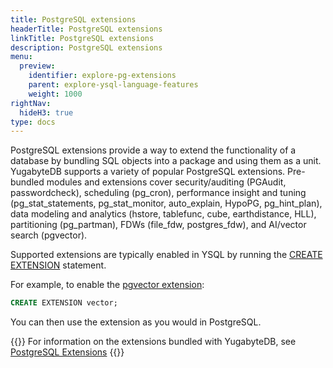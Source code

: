 ```yaml
---
title: PostgreSQL extensions
headerTitle: PostgreSQL extensions
linkTitle: PostgreSQL extensions
description: PostgreSQL extensions
menu:
  preview:
    identifier: explore-pg-extensions
    parent: explore-ysql-language-features
    weight: 1000
rightNav:
  hideH3: true
type: docs
---
```


PostgreSQL extensions provide a way to extend the functionality of a database by bundling SQL objects into a package and using them as a unit. YugabyteDB supports a variety of popular PostgreSQL extensions. Pre-bundled modules and extensions cover security/auditing (PGAudit, passwordcheck), scheduling (pg_cron), performance insight and tuning (pg_stat_statements, pg_stat_monitor, auto_explain, HypoPG, pg_hint_plan), data modeling and analytics (hstore, tablefunc, cube, earthdistance, HLL), partitioning (pg_partman), FDWs (file_fdw, postgres_fdw), and AI/vector search (pgvector).

Supported extensions are typically enabled in YSQL by running the [CREATE EXTENSION](../../../api/ysql/the-sql-language/statements/ddl_create_extension/) statement.

For example, to enable the [pgvector extension](../../../additional-features/pg-extensions/extension-pgvector/):

```sql
CREATE EXTENSION vector;
```

You can then use the extension as you would in PostgreSQL.

{{<lead link="../../../additional-features/pg-extensions/">}}
For information on the extensions bundled with YugabyteDB, see [PostgreSQL Extensions](../../../additional-features/pg-extensions/)
{{</lead>}}
